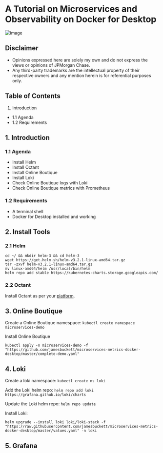 # A Tutorial on Microservices and Observability on Docker for Desktop 

![image](https://user-images.githubusercontent.com/18049790/43352583-0b37edda-9269-11e8-9695-1e8de81acb76.png)

## Disclaimer
* Opinions expressed here are solely my own and do not express the views or opinions of JPMorgan Chase.
* Any third-party trademarks are the intellectual property of their respective owners and any mention herein is for referential purposes only. 

## Table of Contents

1. Introduction
* 1.1 Agenda
* 1.2 Requirements

## 1. Introduction

### 1.1 Agenda
* Install Helm
* Install Octant
* Install Online Boutique
* Install Loki
* Check Online Boutique logs with Loki
* Check Online Boutique metrics with Prometheus


### 1.2 Requirements
* A terminal shell 
* Docker for Desktop installed and working

## 2. Install Tools 

### 2.1 Helm 

```
cd ~/ && mkdir helm-3 && cd helm-3
wget https://get.helm.sh/helm-v3.2.1-linux-amd64.tar.gz
tar -zxvf helm-v3.2.1-linux-amd64.tar.gz
mv linux-amd64/helm /usr/local/bin/helm
helm repo add stable https://kubernetes-charts.storage.googleapis.com/
```

### 2.2 Octant 

Install Octant as per your [platform](https://github.com/vmware-tanzu/octant).

## 3. Online Boutique

Create a Online Boutique namespace: `kubectl create namespace microservices-demo`

Install Online Boutique
```
kubectl apply -n microservices-demo -f "https://github.com/jamesbuckett/microservices-metrics-docker-desktop/master/complete-demo.yaml"
```

## 4. Loki

Create a loki namespace: `kubectl create ns loki`

Add the Loki helm repo: `helm repo add loki https://grafana.github.io/loki/charts`

Update the Loki helm repo: `helm repo update`

Install Loki: 
```
helm upgrade --install loki loki/loki-stack -f  "https://raw.githubusercontent.com/jamesbuckett/microservices-metrics-docker-desktop/master/values.yaml" -n loki
```

## 5. Grafana